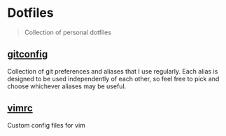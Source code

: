 # Dotfiles
> Collection of personal dotfiles

## [gitconfig](gitconfig)
Collection of git preferences and aliases that I use regularly. Each alias is designed to be used independently of each
other, so feel free to pick and choose whichever aliases may be useful.

## [vimrc](vimrc)
Custom config files for vim